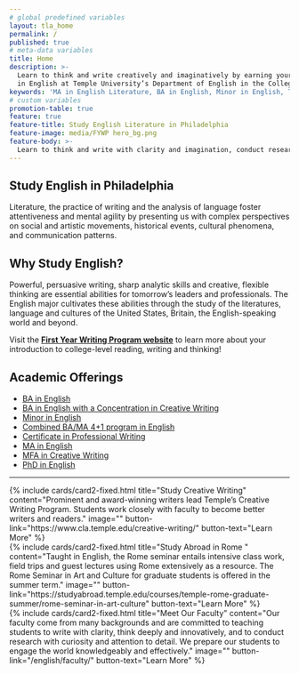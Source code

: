 ```yaml
---
# global predefined variables
layout: tla_home
permalink: /
published: true
# meta-data variables
title: Home
description: >-
  Learn to think and write creatively and imaginatively by earning your MA, BA, or Minor
  in English at Temple University’s Department of English in the College of Liberal Arts.
keywords: 'MA in English Literature, BA in English, Minor in English, Temple Department of English'
# custom variables
promotion-table: true
feature: true
feature-title: Study English Literature in Philadelphia
feature-image: media/FYWP hero_bg.png
feature-body: >-
  Learn to think and write with clarity and imagination, conduct research and live an innovative life. Study under outstanding faculty in a world-class city for the arts—Philadelphia.
---
```

## Study English in Philadelphia
Literature, the practice of writing and the analysis of language foster attentiveness and mental agility by presenting us with complex perspectives on social and artistic movements, historical events, cultural phenomena, and communication patterns.
 
## Why Study English?
Powerful, persuasive writing, sharp analytic skills and creative, flexible thinking are essential abilities for tomorrow’s leaders and professionals. The English major cultivates these abilities through the study of the literatures, language and cultures of the United States, Britain, the English-speaking world and beyond.

Visit the **[First Year Writing Program website](http://www.cla.temple.edu/first-year-writing-program/)** to learn more about your introduction to college-level reading, writing and thinking!

## Academic Offerings
- [BA in English](https://www.temple.edu/academics/degree-programs/english-major-la-eng-ba)
- [BA in English with a Concentration in Creative Writing](https://www.temple.edu/academics/degree-programs/english-major-la-eng-ba)
- [Minor in English](http://bulletin.temple.edu/undergraduate/liberal-arts/english/minor-english/)
- [Combined BA/MA 4+1 program in English](/english/four-plus-one/)
- [Certificate in Professional Writing](https://www.temple.edu/academics/degree-programs/professional-writing-certificate-undergraduate-la-prwr-cert)
- [MA in English](https://www.temple.edu/academics/degree-programs/english-ma-la-eng-ma)
- [MFA in Creative Writing](https://www.temple.edu/academics/degree-programs/creative-writing-mfa-la-crwr-mfa)
- [PhD in English](https://www.temple.edu/academics/degree-programs/english-phd-la-eng-phd)

___

<div class="row row-wide">
  <div class="col m12 l4">{% include cards/card2-fixed.html
    title="Study Creative Writing"
    content="Prominent and award-winning writers lead Temple’s Creative Writing Program. Students work closely with faculty to become better writers and readers."
    image=""
    button-link="https://www.cla.temple.edu/creative-writing/"
    button-text="Learn More" %}
  </div>
  <div class="row row-wide">
    <div class="col m12 l4">{% include cards/card2-fixed.html
      title="Study Abroad in Rome "
      content="Taught in English, the Rome seminar entails intensive class work, field trips and guest lectures using Rome extensively as a resource. The Rome Seminar in Art and Culture for graduate students is offered in the summer term."
      image=""
      button-link="https://studyabroad.temple.edu/courses/temple-rome-graduate-summer/rome-seminar-in-art-culture"
      button-text="Learn More" %}
    </div>
    <div class="row row-wide">
      <div class="col m12 l4">{% include cards/card2-fixed.html
        title="Meet Our Faculty"
        content="Our faculty come from many backgrounds and are committed to teaching students to write with clarity, think deeply and innovatively, and to conduct research with curiosity and attention to detail. We prepare our students to engage the world knowledgeably and effectively."
       image=""
       button-link="/english/faculty/"
       button-text="Learn More" %}
     </div>
</div>
